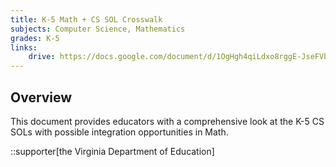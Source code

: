 ```yaml
---
title: K-5 Math + CS SOL Crosswalk
subjects: Computer Science, Mathematics
grades: K-5
links:
    drive: https://docs.google.com/document/d/1OgHgh4qiLdxo8rggE-JseFVbTCtaEL1LHzvWk_5dvmg/edit?usp=drive_link
---
```


## Overview

This document provides educators with a comprehensive look at the K-5 CS SOLs with possible integration opportunities in Math.

::supporter[the Virginia Department of Education]